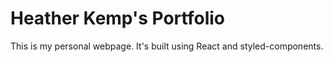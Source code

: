 # Heather Kemp's Portfolio

This is my personal webpage. It's built using React and styled-components.